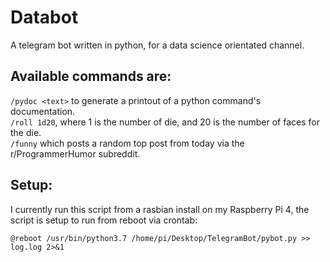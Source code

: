 # Databot
A telegram bot written in python, for a data science orientated channel.

## Available commands are:
`/pydoc <text>` to generate a printout of a python command's documentation.<br/>
`/roll 1d20`, where 1 is the number of die, and 20 is the number of faces for the die.<br/>
`/funny` which posts a random top post from today via the r/ProgrammerHumor subreddit. <br/>
  
## Setup:
  I currently run this script from a rasbian install on my Raspberry Pi 4, the script is setup to run from reboot via crontab:
  ```
  @reboot /usr/bin/python3.7 /home/pi/Desktop/TelegramBot/pybot.py >> log.log 2>&1
  ```
  
